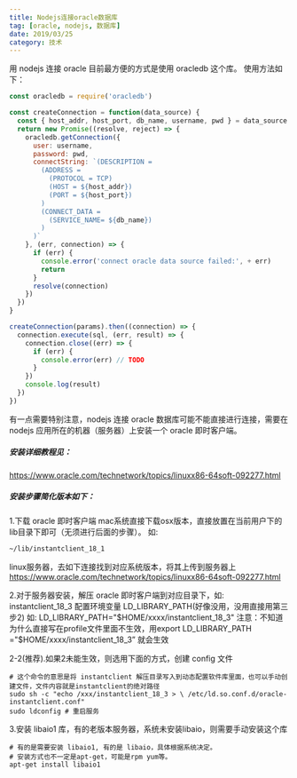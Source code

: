 ```yaml
---
title: Nodejs连接oracle数据库
tag: [oracle, nodejs, 数据库]
date: 2019/03/25
category: 技术
---
```


用 nodejs 连接 oracle 目前最方便的方式是使用 oracledb 这个库。
使用方法如下：
```javascript
const oracledb = require('oracledb')

const createConnection = function(data_source) {
  const { host_addr, host_port, db_name, username, pwd } = data_source
  return new Promise((resolve, reject) => {
    oracledb.getConnection({
      user: username,
      password: pwd,
      connectString: `(DESCRIPTION =
        (ADDRESS = 
          (PROTOCOL = TCP)
          (HOST = ${host_addr})
          (PORT = ${host_port})
        )
        (CONNECT_DATA =
          (SERVICE_NAME= ${db_name})
        )
      )`
    }, (err, connection) => {
      if (err) {
        console.error('connect oracle data source failed:', + err)
        return
      }
      resolve(connection)
    })
  })
}

createConnection(params).then((connection) => {
  connection.execute(sql, (err, result) => {
    connection.close((err) => {
      if (err) {
        console.error(err) // TODO
      }
    })
    console.log(result)
  })
})
```
有一点需要特别注意，nodejs 连接 oracle 数据库可能不能直接进行连接，需要在 nodejs 应用所在的机器（服务器）上安装一个 oracle 即时客户端。

##### 安装详细教程见：
https://www.oracle.com/technetwork/topics/linuxx86-64soft-092277.html

##### 安装步骤简化版本如下：
1.下载 oracle 即时客户端
mac系统直接下载osx版本，直接放置在当前用户下的lib目录下即可（无须进行后面的步骤）。
如:
```html
~/lib/instantclient_18_1
```
linux服务器，去如下连接找到对应系统版本，将其上传到服务器上
https://www.oracle.com/technetwork/topics/linuxx86-64soft-092277.html

2.对于服务器安装，解压 oracle 即时客户端到对应目录下，如: instantclient_18_3
配置环境变量 LD_LIBRARY_PATH(好像没用，没用直接用第三步2)
如: LD_LIBRARY_PATH="$HOME/xxxx/instantclient_18_3"
注意：不知道为什么直接写在profile文件里面不生效，用export LD_LIBRARY_PATH ="$HOME/xxxx/instantclient_18_3” 就会生效


2-2(推荐).如果2未能生效，则选用下面的方式，创建 config 文件
```shell
# 这个命令的意思是将 instantclient 解压目录写入到动态配置软件库里面，也可以手动创建文件，文件内容就是instantclient的绝对路径
sudo sh -c "echo /xxx/instantclient_18_3 > \ /etc/ld.so.conf.d/oracle-instantclient.conf" 
sudo ldconfig # 重启服务
```

3.安装 libaio1 库，有的老版本服务器，系统未安装libaio，则需要手动安装这个库
```shell
# 有的是需要安装 libaio1, 有的是 libaio，具体根据系统决定。
# 安装方式也不一定是apt-get，可能是rpm yum等。
apt-get install libaio1
```
